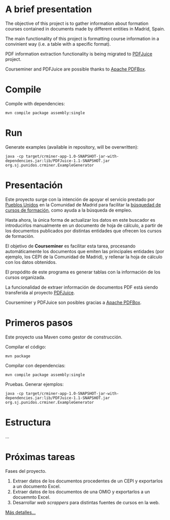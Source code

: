 
A brief presentation
======

The objective of this project is to gather information about formation courses contained in documents made by different entities in Madrid, Spain.

The main functionality of this project is formatting course information in a convinient way (i.e. a table with a specific format).

PDF information extraction functionality is being migrated to [PDFJuice](https://github.com/andrescg2sj/PDFJuice) project.

Courseminer and PDFJuice are possible thanks to [Apache PDFBox](https://pdfbox.apache.org/).


Compile
====

Compile with dependencies:

```
mvn compile package assembly:single
```

Run
===


Generate examples (available in repository, will be overwritten):

```
java -cp target/crminer-app-1.0-SNAPSHOT-jar-with-dependencies.jar:lib/PDFJuice-1.1-SNAPSHOT.jar org.sj.punidos.crminer.ExampleGenerator
```


Presentación
=====


Este proyecto surge con la intención de apoyar el servicio prestado por [Pueblos Unidos](http://pueblosunidos.org/) en la Comunidad de Madrid para facilitar la [búsquedad de cursos de formación](https://voluntariadopueblosunidosv09.firebaseapp.com/#/main), como ayuda a la búsqueda de empleo.

Hasta ahora, la única forma de actualizar los datos en este buscador es introducirlos manualmente en un documento de hoja de cálculo, a partir de los documentos publicados por distintas entidades que ofrecen los cursos de formación.

El objetivo de **Courseminer** es facilitar esta tarea, procesando automáticamente los documentos que emiten las principales entidades (por ejemplo, los CEPI de la Comunidad de Madrid), y rellenar la hoja de cálculo con los datos obtenidos.

El propódito de este programa es generar tablas con la información de los cursos organizada.

La funcionalidad de extraer información de documentos PDF está siendo transferida al proyecto [PDFJuice](https://github.com/andrescg2sj/PDFJuice).

Courseminer y PDFJuice son posibles gracias a [Apache PDFBox](https://pdfbox.apache.org/).

Primeros pasos
====

Este proyecto usa Maven como gestor de construcción.

Compilar el código:

```
mvn package
```

Compilar con dependencias:

```
mvn compile package assembly:single
```


Pruebas. Generar ejemplos:


```
java -cp target/crminer-app-1.0-SNAPSHOT-jar-with-dependencies.jar:lib/PDFJuice-1.1-SNAPSHOT.jar org.sj.punidos.crminer.ExampleGenerator
```



Estructura
===

...

Próximas tareas
===

Fases del proyecto.

1. Extraer datos de los documentos procedentes de un CEPI y exportarlos a un documento Excel.
2. Extraer datos de los documentos de una OMIO y exportarlos a un docuemnto Excel.
3. Desarrollar *web scrappers* para distintas fuentes de cursos en la web.


[Más detalles...](https://github.com/andrescg2sj/Courseminer/wiki)
